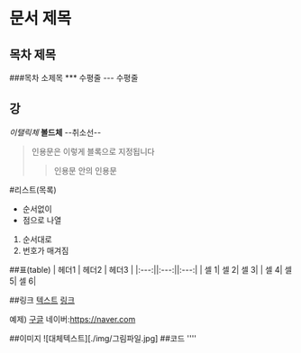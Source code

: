 # 문서 제목
## 목차 제목
###목차 소제목
*** 수평줄
--- 수평줄

## 강
*이탤릭체*
**볼드체**
--취소선--

>인용문은 이렇게 블록으로 지정됩니다
>>인용문 안의 인용문

#리스트(목록)
* 순서없이
* 점으로 나열

1. 순서대로
2. 번호가 매겨짐

##표(table)
| 헤더1 | 헤더2 | 헤더3 |
|:---:||:---:||:---:|
| 셀 1| 셀 2| 셀 3|
| 셀 4| 셀 5| 셀 6|

##링크
[텍스트](filename.md)
[링크](http://링크주소/)

예제)
[구글](https:google/com)
네이버:<https://naver.com>

##이미지
![대체텍스트][./img/그림파일.jpg]
##코드
''''
